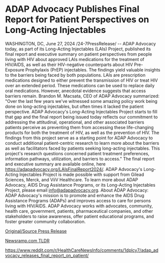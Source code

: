 # ADAP Advocacy Publishes Final Report for Patient Perspectives on Long-Acting Injectables

WASHINGTON, DC, June 27, 2024 /24-7PressRelease/ -- ADAP Advocacy today, as part of its Long-Acting Injectables (LAIs) Project, published its final report and executive summary on patient perspectives from people living with HIV about approved LAIs medications for the treatment of HIV/AIDS, as well as their HIV-negative counterparts about HIV Pre-Exposure Prophylaxis (PrEP) injectables. The findings yield valuable insights to the barriers being faced by both populations.  LAIs are prescription medications designed to either prevent the transmission of HIV or treat HIV over an extended period. These medications can be used to replace daily oral medications. However, anecdotal evidence suggests that access barriers remain.  Brandon M. Macsata, CEO of ADAP Advocacy summarized: "Over the last few years we've witnessed some amazing policy work being done on long-acting injectables, but often times it lacked the patient perspective. ADAP Advocacy's Long-Acting Injectables Project starts to fill that gap and the final report being issued today reflects our commitment to addressing the attitudinal, operational, and other associated barriers patients perceive as preventing them from accessing these life-changing products for both the treatment of HIV, as well as the prevention of HIV. The findings from this project serve as a starting point for ADAP Advocacy to conduct additional patient-centric research to learn more about the barriers as well as facilitators faced by patients seeking long-acting injectables. This project's research questions concerned patient treatment preferences, information pathways, utilization, and barriers to access."  The final report and executive summary are available online, here https://adapadvocacy.org/LAIsFinalReport2024/.   ADAP Advocacy's Long-Acting Injectables Project is made possible with support from Gilead Sciences, Merck, and ViiV Healthcare.  To learn more about ADAP Advocacy, AIDS Drug Assistance Programs, or its Long-Acting Injectables Project, please email info@adapadvocacy.org.  About ADAP Advocacy: ADAP Advocacy's mission is to promote and enhance the AIDS Drug Assistance Programs (ADAPs) and improves access to care for persons living with HIV/AIDS. ADAP Advocacy works with advocates, community, health care, government, patients, pharmaceutical companies, and other stakeholders to raise awareness, offer patient educational programs, and foster greater community collaboration. 

[Original/Source Press Release](https://www.24-7pressrelease.com/press-release/512030/adap-advocacy-publishes-final-report-for-patient-perspectives-on-long-acting-injectables)
                    

[Newsramp.com TLDR](None) 

https://www.reddit.com/r/HealthCareNewsInfo/comments/1dplcy7/adap_advocacy_releases_final_report_on_patient/